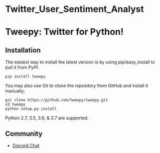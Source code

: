 # Twitter_User_Sentiment_Analyst
Tweepy: Twitter for Python!
======
Installation
------------
The easiest way to install the latest version
is by using pip/easy_install to pull it from PyPI:

    pip install tweepy

You may also use Git to clone the repository from
GitHub and install it manually:

    git clone https://github.com/tweepy/tweepy.git
    cd tweepy
    python setup.py install

Python 2.7, 3.5, 3.6, & 3.7 are supported.

Community
---------
- [Discord Chat](https://discord.gg/bJvqnhg)
